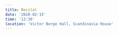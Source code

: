 ```yaml
---
title: Recital
date: '2020-02-15'
time: '12:30'
location: 'Victor Borge Hall, Scandinavia House'
---
```

